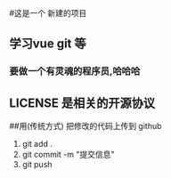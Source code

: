 #这是一个 新建的项目 

## 学习vue  git  等

### 要做一个有灵魂的程序员,哈哈哈

## LICENSE 是相关的开源协议

##用(传统方式)  把修改的代码上传到 github
1. git add .
2. git commit -m "提交信息"
3. git push